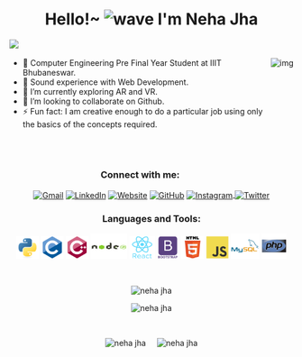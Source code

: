 <!-- Header  -->
<h1 align="center">
  Hello!~ 
  <img alt="wave" src="https://emojis.slackmojis.com/emojis/images/1613285697/12806/meow_attention.png?1613285697" width="36">
   I'm Neha Jha  
</h1>


<!-- Contribution Graph-->

![](https://activity-graph.herokuapp.com/graph?username=njha07&theme=react-dark&hide_border=true&area=true)
</br>


<!-- Profile-->

<p>
  <img align="right" height="200" alt="img" src="https://github.com/njha07/nj-website/blob/main/images/about.jpeg" padding="3px" />

  - 💁 Computer Engineering Pre Final Year Student at IIIT Bhubaneswar.
  - 🔭 Sound experience with Web Development.
  - 🌱 I’m currently exploring AR and VR.
  - 👯 I’m looking to collaborate on Github.
  - ⚡ Fun fact: I am creative enough to do a particular job using only the basics of the concepts required.
<p>
</br>
</br>


<!-- Social Media Links-->

<h3 align="center">Connect with me:</h3>
<p align="center">
  <a href="mailto:njha7189@gmail.com"><img align="center" src="https://img.icons8.com/bubbles/50/000000/gmail.png" alt="Gmail"/></a>
  <a href="https://www.linkedin.com/in/njha07" target="blank"><img align="center" src="https://img.icons8.com/bubbles/50/000000/linkedin.png"  alt="LinkedIn"/></a>
  <a href="https://neha-jha.netlify.app/" target="blank"><img align="center" src="https://img.icons8.com/bubbles/50/000000/domain.png"  alt="Website"/></a>
  <a href="https://github.com/njha07" target="blank"><img align="center" src="https://img.icons8.com/bubbles/50/000000/github.png" alt="GitHub"/></a>
  <a href="https://instagram.com/nayy.hah" target="blank"><img align="center" src="https://img.icons8.com/bubbles/50/000000/instagram.png" alt="Instagram"/> </a>
  <a href="https://twitter.com/nayyhah" target="blank"><img align="center" src="https://img.icons8.com/bubbles/50/000000/twitter.png" alt="Twitter"/></a>
</p>

<!-- Languages and Tools-->

<h3 align="center">Languages and Tools:</h3>
<p align="center"> 
  <img src="https://raw.githubusercontent.com/devicons/devicon/master/icons/python/python-original.svg" alt="python" width="40" height="40"/> 
  <img src="https://raw.githubusercontent.com/devicons/devicon/master/icons/c/c-original.svg" alt="c" width="40" height="40"/> 
  <img src="https://raw.githubusercontent.com/devicons/devicon/master/icons/cplusplus/cplusplus-original.svg" alt="cplusplus" width="40" height="40"/>
  <img src="https://raw.githubusercontent.com/devicons/devicon/master/icons/nodejs/nodejs-original-wordmark.svg" alt="nodejs" width="65" height="45"/>
  <img src="https://raw.githubusercontent.com/devicons/devicon/master/icons/react/react-original-wordmark.svg" alt="react" width="45" height="40"/>
  <img src="https://raw.githubusercontent.com/devicons/devicon/master/icons/bootstrap/bootstrap-plain-wordmark.svg" alt="bootstrap" width="40" height="40"/>
  <img src="https://raw.githubusercontent.com/devicons/devicon/master/icons/html5/html5-original-wordmark.svg" alt="html5" width="40" height="40"/> 
  <img src="https://raw.githubusercontent.com/devicons/devicon/master/icons/javascript/javascript-original.svg" alt="javascript" width="40" height="40"/> 
  <img src="https://raw.githubusercontent.com/devicons/devicon/master/icons/mysql/mysql-original-wordmark.svg" alt="mysql" width="50" height="45"/> 
  <img src="https://raw.githubusercontent.com/devicons/devicon/master/icons/php/php-original.svg" alt="php" width="45" height="45"/> 
</p>
<br>

<!-- Stats-->

<p align="center"> <img src="https://komarev.com/ghpvc/?username=njha07&label=Profile%20views&color=6765D1&style=flat" alt="neha jha" width="140" height="25" /> </p>

<p align="center"><img src="https://github-readme-stats.vercel.app/api/top-langs?username=njha07&theme=dark&show_icons=true&locale=en&layout=compact" alt="neha jha" /></p>

<br>                                                                                                                                                                    

<p align='center'>
  <img width="410px" src="https://github-readme-streak-stats.herokuapp.com/?user=njha07&theme=tokyonight" alt="neha jha" />
  &nbsp; &nbsp;
  <img width="410px" src="https://github-readme-stats.vercel.app/api?username=njha07&show_icons=true&theme=tokyonight" alt="neha jha" />
</p>

